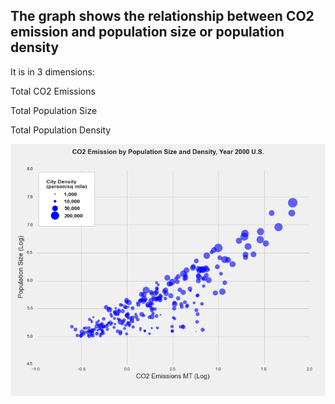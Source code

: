 ## The graph shows the relationship between CO2 emission and population size or population density 

It is in 3 dimensions:

Total CO2 Emissions

Total Population Size

Total Population Density

![Alt text](hw8_graph_jz2792.png)
